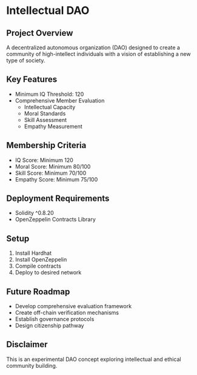 # Intellectual DAO

## Project Overview
A decentralized autonomous organization (DAO) designed to create a community of high-intellect individuals with a vision of establishing a new type of society.

## Key Features
- Minimum IQ Threshold: 120
- Comprehensive Member Evaluation
  - Intellectual Capacity
  - Moral Standards
  - Skill Assessment
  - Empathy Measurement

## Membership Criteria
- IQ Score: Minimum 120
- Moral Score: Minimum 80/100
- Skill Score: Minimum 70/100
- Empathy Score: Minimum 75/100

## Deployment Requirements
- Solidity ^0.8.20
- OpenZeppelin Contracts Library

## Setup
1. Install Hardhat
2. Install OpenZeppelin
3. Compile contracts
4. Deploy to desired network

## Future Roadmap
- Develop comprehensive evaluation framework
- Create off-chain verification mechanisms
- Establish governance protocols
- Design citizenship pathway

## Disclaimer
This is an experimental DAO concept exploring intellectual and ethical community building.
